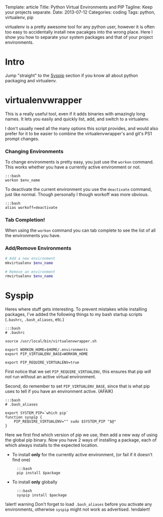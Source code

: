 Template: article
Title: Python Virtual Environments and PIP
Tagline: Keep your projects separate.
Date: 2013-07-12
Categories: coding
Tags: python, virtualenv, pip


virtualenv is a pretty awesome tool for any python user, however it is often too easy to accidentally install new pacakges into the wrong place. Here I show you how to separate your system packages and that of your project environments.



# Intro

Jump "straight" to the [Syspip](#Syspip) section if you know all about python packaging and virtualenv.



# virtualenvwrapper

This is a really useful tool, even if it adds binaries with amazingly long names. It lets you easily and quickly list, add, and switch to a virtualenv.

I don't usually need all the many options this script provides, and would also prefer for it to be easier to combine the virtualenvwrapper's and git's PS1 prompt changes.


### Changing Environments

To change environments is pretty easy, you just use the `workon` command. This works whether you have a currently active environment or not.

	:::bash
	workon $env_name

To deactivate the current environment you use the `deactivate` command, just like normal. Though personally I though workoff was more obvious.

	:::bash
	alias workoff=deactivate



### Tab Completion!

When using the `workon` command you can tab complete to see the list of all the environments you have.


### Add/Remove Environments

```bash
# Add a new environment
mkvirtualenv $env_name
```

```bash
# Remove an environment
rmvirtualenv $env_name
```



# Syspip

Heres where stuff gets interesting. To prevent mistakes while installing packages, I've added the following things to my bash startup scripts (`.bashrc`, `.bash_aliases`, etc.)

	:::bash
	# .bashrc

	source /usr/local/bin/virtualenvwrapper.sh

	export WORKON_HOME=$HOME/.environments
	export PIP_VIRTUALENV_BASE=WORKON_HOME

	export PIP_REQUIRE_VIRTUALENV=true

First notice that we set `PIP_REQUIRE_VIRTUALENV`, this ensures that pip *will not* run without an active virtual environment.

Second, do remember to set `PIP_VIRTUALENV_BASE`, since that is what pip uses to tell if you have an environment active. (AFAIK)

	:::bash
	# .bash_aliases

	export SYSTEM_PIP=`which pip`
	function syspip {
	    PIP_REQUIRE_VIRTUALENV="" sudo $SYSTEM_PIP "$@"
	}

Here we first find which version of pip we use, then add a new way of using the global pip binary. Now you have 2 ways of installing a package, each of which always installs to the expected location.

* To install **only** for the currently active environment, (or fail if it doesn't find one)

		:::bash
		pip install $package

* To install **only** globally

		:::bash
		syspip install $package

!alert!  warning
	Don't forget to load `.bash_aliases` before you activate any environments, otherwise `syspip` might not work as advertised.
!endalert!


